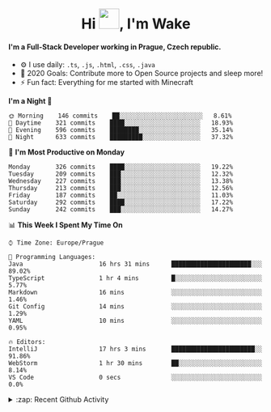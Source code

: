 <h1 align="center">Hi <img src="https://raw.githubusercontent.com/MrWakeCZ/MrWakeCZ/master/Hi.gif" width="40px" />, I'm Wake</h1>

#### I'm a Full-Stack Developer working in Prague, Czech republic.
- ⚙️ I use daily: `.ts`, `.js`, `.html`, `.css`, `.java`
- 🥅 2020 Goals: Contribute more to Open Source projects and sleep more!
- ⚡ Fun fact: Everything for me started with Minecraft

<!--START_SECTION:waka-->
**I'm a Night 🦉** 

```text
🌞 Morning    146 commits    ██░░░░░░░░░░░░░░░░░░░░░░░   8.61% 
🌆 Daytime    321 commits    ████░░░░░░░░░░░░░░░░░░░░░   18.93% 
🌃 Evening    596 commits    ████████░░░░░░░░░░░░░░░░░   35.14% 
🌙 Night      633 commits    █████████░░░░░░░░░░░░░░░░   37.32%

```
📅 **I'm Most Productive on Monday** 

```text
Monday       326 commits    ████░░░░░░░░░░░░░░░░░░░░░   19.22% 
Tuesday      209 commits    ███░░░░░░░░░░░░░░░░░░░░░░   12.32% 
Wednesday    227 commits    ███░░░░░░░░░░░░░░░░░░░░░░   13.38% 
Thursday     213 commits    ███░░░░░░░░░░░░░░░░░░░░░░   12.56% 
Friday       187 commits    ██░░░░░░░░░░░░░░░░░░░░░░░   11.03% 
Saturday     292 commits    ████░░░░░░░░░░░░░░░░░░░░░   17.22% 
Sunday       242 commits    ███░░░░░░░░░░░░░░░░░░░░░░   14.27%

```


📊 **This Week I Spent My Time On** 

```text
⌚︎ Time Zone: Europe/Prague

💬 Programming Languages: 
Java                     16 hrs 31 mins      ██████████████████████░░░   89.02% 
TypeScript               1 hr 4 mins         █░░░░░░░░░░░░░░░░░░░░░░░░   5.77% 
Markdown                 16 mins             ░░░░░░░░░░░░░░░░░░░░░░░░░   1.46% 
Git Config               14 mins             ░░░░░░░░░░░░░░░░░░░░░░░░░   1.29% 
YAML                     10 mins             ░░░░░░░░░░░░░░░░░░░░░░░░░   0.95%

🔥 Editors: 
IntelliJ                 17 hrs 3 mins       ███████████████████████░░   91.86% 
WebStorm                 1 hr 30 mins        ██░░░░░░░░░░░░░░░░░░░░░░░   8.14% 
VS Code                  0 secs              ░░░░░░░░░░░░░░░░░░░░░░░░░   0.0%

```


<!--END_SECTION:waka-->

<details>
  <summary>:zap: Recent Github Activity</summary>

<!--START_SECTION:activity-->
1. 🎉 Merged PR [#14](https://github.com/craftmania-cz/craftmanager/pull/14) in [craftmania-cz/craftmanager](https://github.com/craftmania-cz/craftmanager)
2. 🎉 Merged PR [#89](https://github.com/waked-cz/corgi/pull/89) in [waked-cz/corgi](https://github.com/waked-cz/corgi)
3. 🗣 Commented on [#14](https://github.com/craftmania-cz/craftmanager/issues/14) in [craftmania-cz/craftmanager](https://github.com/craftmania-cz/craftmanager)
4. 🎉 Merged PR [#2](https://github.com/craftmania-cz/craftcore/pull/2) in [craftmania-cz/craftcore](https://github.com/craftmania-cz/craftcore)
5. 🎉 Merged PR [#7](https://github.com/craftmania-cz/craftlobby/pull/7) in [craftmania-cz/craftlobby](https://github.com/craftmania-cz/craftlobby)
<!--END_SECTION:activity-->

</details>
